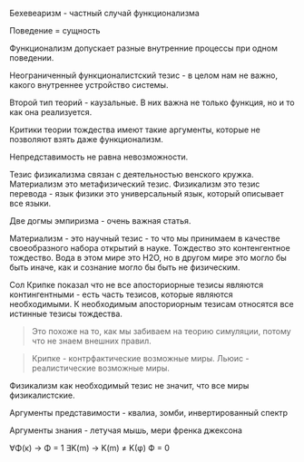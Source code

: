 Бехевеаризм - частный случай функционализма

Поведение = сущность

Функционализм допускает разные внутренние процессы при одном поведении.

Неограниченный функционалистский тезис - в целом нам не важно, какого внутреннее устройство системы.

Второй тип теорий - каузальные. В них важна не только функция, но и то как она реализуется.

Критики теории тождества имеют такие аргументы, которые не позволяют взять даже функционализм.

Непредставимость не равна невозможности.

Тезис физикализма связан с деятельностью венского кружка. Материализм это метафизический тезис. Физикализм это тезис перевода - язык физики это универсальный язык, который описывает все языки.

Две догмы эмпиризма - очень важная статья.

Материализм - это научный тезис - то что мы принимаем в качестве своеобразного набора открытий в науке. Тождество это контенгентное тождество. Вода в этом мире это H2O, но в другом мире это могло бы быть иначе, как и сознание могло бы быть не физическим.

Сол Крипке показал что не все апосториорные тезисы являются контингентными - есть часть тезисов, которые являются необходимыми. К необходимым апосториорным тезисам относятся все истинные тезисы тождества.
> Это похоже на то, как мы забиваем на теорию симуляции, потому что не знаем внешних правил.

> Крипке - контрфактические возможные миры. Льюис - реалистические возможные миры.

Физикализм как необходимый тезис не значит, что все миры физикалистские.

Аргументы представимости - квалиа, зомби, инвертированный спектр

Аргументы знания - летучая мышь, мери френка джексона


∀Φ(κ) → Φ = 1
∃K(m) → K(m) ≠ K(φ)
Ф = 0

